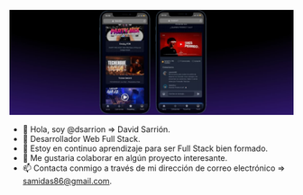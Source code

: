 ![Foto proyecto](/cap_dj.jpg)

- 👋 Hola, soy @dsarrion => David Sarrión.
- 👀 Desarrollador Web Full Stack.
- 🌱 Estoy en continuo aprendizaje para ser Full Stack bien formado.
- 💞️ Me gustaria colaborar en algún proyecto interesante.
- 📫 Contacta conmigo a través de mi dirección de correo electrónico => samidas86@gmail.com.

<!---
dsarrion/dsarrion is a ✨ special ✨ repository because its `README.md` (this file) appears on your GitHub profile.
You can click the Preview link to take a look at your changes.
--->
